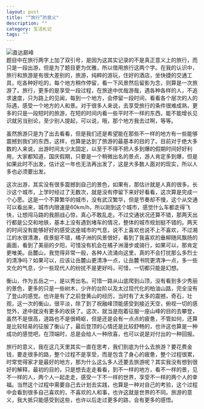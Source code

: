 ```yaml
---
layout: post
title: "“旅行”的意义"
description: ""
category: 生活札记
tags: ""
---
```

![直达巅峰](http://oldmo.github.io/images/totop.jpg)  
题目中在旅行两字上加了双引号，是因为这其实记录的不是真正意义上的旅行，而只是一段出游，但是为了题目更为优雅，所以借用旅行这两个字。在我的认识中，旅行和旅游是有很大差别的，旅游，纯粹的游玩，住好的酒店，坐快捷的交通工具，吃各种好吃的，每个地方稍作停留，看一下风景然后留影为念，则算是一次旅游了。旅行，更多的是享受一段过程，在旅途中优哉游哉，遇各种各样的人，不追求速度，只为路上的见闻，每到一个地方，会停留一段时间，看看各个层次的人的际遇，感受一个地方的人和景。对于很多人来说，去享受旅行的条件很难成熟，更多的只是一段短时的旅游，在短的时间内看一些平时不一样的东西，能不能增长见识就另当别论，至少别人提起，可以说，哦，那个地方我去过啊，等等。
  

虽然旅游只是为了出去看看，但是我们还是希望能在那些不一样的地方有一些能够震撼到我们的东西，这样，也算是达到了旅游的最基本的目的了。目前对于绝大多数的人来说，出游时间太少太固定，以至于不得不把人多到爆的假期时间好好利用，大家都知道，国庆假期，只要是一个稍微出名的景点，游人肯定多到爆，但是如果此时不出发，估计这一年也无法再出发了，这是大多数人面对的现实，所以人多也必须要出发。  


这次出游，其实没有很多震撼到自己的景色，如果有，那估计就是人真的很多。长沙这个城市，上学时经过了无数次，就是没有停留下来好好看看，这次算是完成一个心愿。这是一个不算繁华的城市，没有武汉繁华，但是节奏却不慢，这个从交通可以看出来，城市内限速是60km/h，所以刚到这个城市，感觉什么车都走得飞快，让想闯马路的我胆战心惊，真心不敢乱走。不过交通状况还算不错，那两天出行都是公交和地铁，基本上没有遇到堵车的情况，整体的城市规划挺不错的。两天的时间没有能够好好的感受这座城市的气息，说不上喜欢也说不上不喜欢，不过湘江的水很清澈，夜景挺不错，橘子洲的风景很好，看到了我喜欢的垂柳随风飘扬的画面，看到了美丽的夕阳，可惜没有机会在橘子洲漫步或骑行，如果可以，那肯定更唯美。岳麓山，我觉得非常一般，各种人流涌向这里，真的不会打扰那么多烈士的清净吗？如果可以，应该让岳麓山更清净一点，让岳麓书院更清净一点，多一些文化的气息，少一些现代人的纷扰不是更好吗，可惜，一切都只能是幻想。


衡山，作为五岳之一，是以秀出名。可惜一路从山底爬到山顶，没有看到多少秀丽的景色，更多的只是一些树木，少许的台阶以及太过现代化的柏油山路，完全没有了登山的感觉。也许是有了之前登黄山的经历，当时有了太多的震撼，奇石，壮观，这一次的衡山，很平淡，除了到了祝融峰顶能感受到接近天空，俯视一切的感觉外，途中就没有更多的收获了。这次，就当是抱着征服一座山峰的目的去攀登，虽然不是很高，道路也不是很崎岖，但是还是会有一点点的疲惫，不管如何，还算是比较轻易的征服了衡山了，最后登顶的心情还是比较舒畅的，也许这也算是一种成功的感觉吧，在顶端时，总是会给人一种欣喜，也可以说是对付出的一种回报。


旅行的意义，我在这几天里其实一直在思考，我们到底为什么去旅游？要花费金钱，要走很多的路，整个过程不是享受，而是包含了身心的疲惫，整个过程很累，时常觉得家才是最好的地方，那为什么这么多人还要去旅游呢？其实我没有想到很好的解释，最初的目的，只是想去走走看看，到不一样的地方，看不一样的景，见不一样的人，两个人一起走走，感受一下不一样的世界，享受不一样的两个人的幸福。当然这个过程中需要自己去计划去实践，也算是一种对自己的考验，这个过程中会看到很多自己喜欢的，不喜欢的人和事，也许这就是世界的不同。旅游的意义，我大抵只能感受到这些，也许以后走过更多的路，会有更多的感悟。